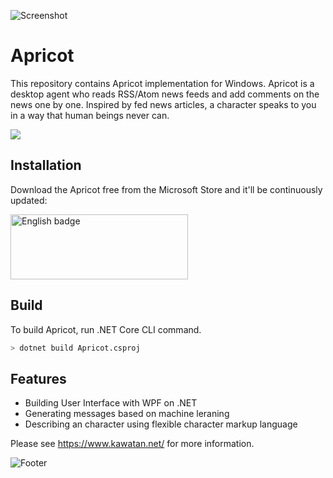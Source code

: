 ![Screenshot](https://user-images.githubusercontent.com/246691/123876078-b837d580-d975-11eb-997e-297197f7723f.png "Screenshot")

# Apricot

This repository contains Apricot implementation for Windows. Apricot is a desktop agent who reads RSS/Atom news feeds and add comments on the news one by one.
Inspired by fed news articles, a character speaks to you in a way that human beings never can.

![](https://github.com/milchchan/Apricot/workflows/.NET%20Core/badge.svg)

## Installation

Download the Apricot free from the Microsoft Store and it'll be continuously updated:

<a href='//www.microsoft.com/store/apps/9WZDNCRDT09Q?cid=storebadge&ocid=badge'><img src='https://user-images.githubusercontent.com/246691/96752052-ea695e80-1408-11eb-9c73-0b00d96eb9ac.png' alt='English badge' width='284px' height='104px' style='width: 284px; height: 104px;'/></a>

### 

## Build

To build Apricot, run .NET Core CLI command.

```sh
> dotnet build Apricot.csproj
```

## Features

* Building User Interface with WPF on .NET
* Generating messages based on machine leraning
* Describing an character using flexible character markup language

Please see https://www.kawatan.net/ for more information.

![Footer](https://user-images.githubusercontent.com/246691/73124056-fb03ba00-3fd9-11ea-9483-edca9ed336cc.png)
